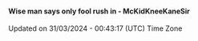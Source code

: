 #### Wise man says only fool rush in - McKidKneeKaneSir
Updated on 31/03/2024 - 00:43:17 (UTC) Time Zone
